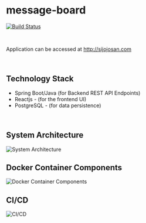 # message-board

[![Build Status](https://travis-ci.org/joemccann/dillinger.svg?branch=master)](https://travis-ci.org/joemccann/dillinger)

<br/>

Application can be accessed at http://sijojosan.com

<br/>

## Technology Stack
  - Spring Boot/Java (for Backend REST API Endpoints)
  - Reactjs - (for the frontend UI)
  - PostgreSQL - (for data persistence)
<br/>

## System Architecture 
![System Architecture](https://imgur.com/Rddycz8.jpg)


## Docker Container Components
![Docker Container Components](https://imgur.com/7FV40Vj.jpg)


## CI/CD
![CI/CD](https://imgur.com/NXmZ5XG.jpg)
